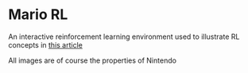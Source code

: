 # Mario RL

An interactive reinforcement learning environment used to illustrate RL concepts in [this article](https://charlycst.github.io/posts/an-animated-introduction-to-rl/)

All images are of course the properties of Nintendo

